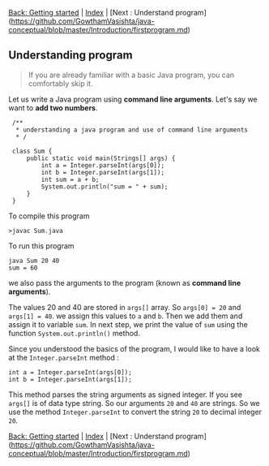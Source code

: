 [Back: Getting started](https://github.com/GowthamVasishta/java-conceptual/blob/master/Introduction/started.md) | [Index](https://github.com/GowthamVasishta/java-conceptual/tree/master/Introduction) | [Next : Understand program] (https://github.com/GowthamVasishta/java-conceptual/blob/master/Introduction/firstprogram.md)

## Understanding program
> If you are already familiar with a basic Java program, you can comfortably skip it.

Let us write a Java program using **command line arguments**. Let's say we want to **add two numbers**. 

     /**
      * understanding a java program and use of command line arguments
      * /
     
     class Sum {
	     public static void main(Strings[] args) {
		     int a = Integer.parseInt(args[0]);
		     int b = Integer.parseInt(args[1]);
		     int sum = a + b;
		     System.out.println("sum = " + sum);
		 }
     }
To compile this program

    >javac Sum.java
   
To run this program

    java Sum 20 40
    sum = 60
we also pass the arguments to the program (known as **command line arguments**).

The values 20 and 40 are stored in `args[]` array. So `args[0] = 20` and `args[1] = 40`. we assign this values to `a` and `b`. Then we add them and assign it to variable `sum`. In next step, we print the value of `sum` using the function `System.out.println()` method. 

Since you understood the basics of the program, I would like to have a look at the  `Integer.parseInt` method : 

    int a = Integer.parseInt(args[0]);
    int b = Integer.parseInt(args[1]);
 This method parses the string arguments as signed integer. If you see `args[]` is of data type string. So our arguments `20` and `40` are strings. So we use the method `Integer.parseInt` to convert the string `20` to decimal integer `20`. 


[Back: Getting started](https://github.com/GowthamVasishta/java-conceptual/blob/master/Introduction/started.md) | [Index](https://github.com/GowthamVasishta/java-conceptual/tree/master/Introduction) | [Next : Understand program] (https://github.com/GowthamVasishta/java-conceptual/blob/master/Introduction/firstprogram.md)